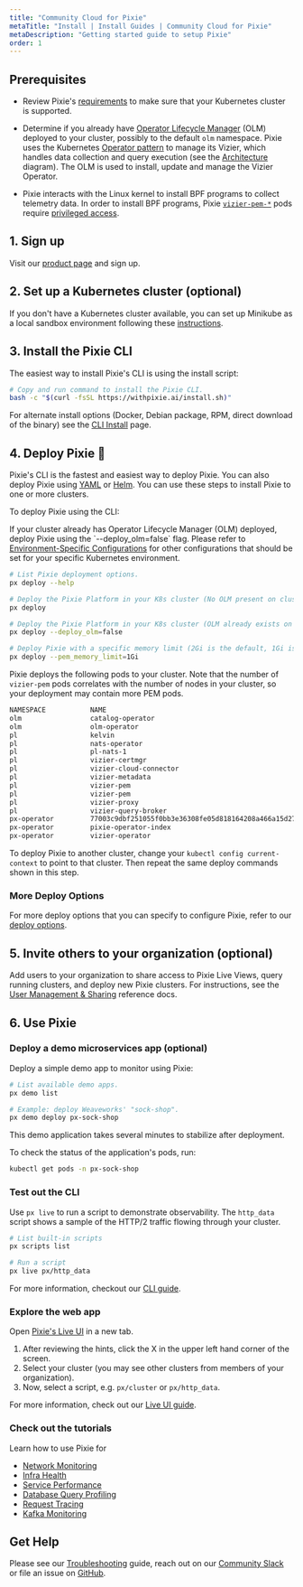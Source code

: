 ```yaml
---
title: "Community Cloud for Pixie"
metaTitle: "Install | Install Guides | Community Cloud for Pixie"
metaDescription: "Getting started guide to setup Pixie"
order: 1
---
```


## Prerequisites

- Review Pixie's [requirements](/installing-pixie/requirements) to make sure that your Kubernetes cluster is supported.

- Determine if you already have [Operator Lifecycle Manager](https://docs.openshift.com/container-platform/4.5/operators/understanding/olm/olm-understanding-olm.html) (OLM) deployed to your cluster, possibly to the default `olm` namespace. Pixie uses the Kubernetes [Operator pattern](https://kubernetes.io/docs/concepts/extend-kubernetes/operator/) to manage its Vizier, which handles data collection and query execution (see the [Architecture](/about-pixie/what-is-pixie/#architecture) diagram). The OLM is used to install, update and manage the Vizier Operator.

- Pixie interacts with the Linux kernel to install BPF programs to collect telemetry data. In order to install BPF programs, Pixie [`vizier-pem-*`](/about-pixie/what-is-pixie/#architecture) pods require [privileged access](https://github.com/pixie-io/pixie/blob/e03434a5e41d82159aa7602638804159830f9949/k8s/vizier/base/pem_daemonset.yaml#L115).

## 1. Sign up

Visit our [product page](https://work.withpixie.ai/) and sign up.

## 2. Set up a Kubernetes cluster (optional)

If you don't have a Kubernetes cluster available, you can set up Minikube as a local sandbox environment following these [instructions](/installing-pixie/setting-up-k8s/minikube-setup).

## 3. Install the Pixie CLI

The easiest way to install Pixie's CLI is using the install script:

```bash
# Copy and run command to install the Pixie CLI.
bash -c "$(curl -fsSL https://withpixie.ai/install.sh)"
```

For alternate install options (Docker, Debian package, RPM, direct download of the binary) see the [CLI Install](/installing-pixie/install-schemes/cli/) page.

## 4. Deploy Pixie 🚀

Pixie's CLI is the fastest and easiest way to deploy Pixie. You can also deploy Pixie using [YAML](/installing-pixie/install-schemes/yaml) or [Helm](/installing-pixie/install-schemes/helm). You can use these steps to install Pixie to one or more clusters.

To deploy Pixie using the CLI:

<Alert variant="outlined" severity="info">
  If your cluster already has Operator Lifecycle Manager (OLM) deployed, deploy Pixie using the `--deploy_olm=false` flag.
</Alert>

<Alert variant="outlined" severity="info">
  Please refer to <a href="/reference/admin/environment-configs">Environment-Specific Configurations</a> for other configurations that should be set for your specific Kubernetes environment.
</Alert>

```bash
# List Pixie deployment options.
px deploy --help

# Deploy the Pixie Platform in your K8s cluster (No OLM present on cluster).
px deploy

# Deploy the Pixie Platform in your K8s cluster (OLM already exists on cluster).
px deploy --deploy_olm=false

# Deploy Pixie with a specific memory limit (2Gi is the default, 1Gi is the minimum recommended)
px deploy --pem_memory_limit=1Gi
```

Pixie deploys the following pods to your cluster. Note that the number of `vizier-pem` pods correlates with the number of nodes in your cluster, so your  deployment may contain more PEM pods.

```bash
NAMESPACE           NAME
olm                 catalog-operator
olm                 olm-operator
pl                  kelvin
pl                  nats-operator
pl                  pl-nats-1
pl                  vizier-certmgr
pl                  vizier-cloud-connector
pl                  vizier-metadata
pl                  vizier-pem
pl                  vizier-pem
pl                  vizier-proxy
pl                  vizier-query-broker
px-operator         77003c9dbf251055f0bb3e36308fe05d818164208a466a15d27acfddeejt7tq
px-operator         pixie-operator-index
px-operator         vizier-operator
```

To deploy Pixie to another cluster, change your `kubectl config current-context` to point to that cluster. Then repeat the same deploy commands shown in this step.

### More Deploy Options

For more deploy options that you can specify to configure Pixie, refer to our [deploy options](/reference/admin/deploy-options).

## 5. Invite others to your organization (optional)

Add users to your organization to share access to Pixie Live Views, query running clusters, and deploy new Pixie clusters. For instructions, see the [User Management & Sharing](/reference/admin/user-mgmt) reference docs.

## 6. Use Pixie

### Deploy a demo microservices app (optional)

Deploy a simple demo app to monitor using Pixie:

```bash
# List available demo apps.
px demo list

# Example: deploy Weaveworks' "sock-shop".
px demo deploy px-sock-shop
```

This demo application takes several minutes to stabilize after deployment.

To check the status of the application's pods, run:

```bash
kubectl get pods -n px-sock-shop
```

### Test out the CLI

Use `px live` to run a script to demonstrate observability. The `http_data` script shows a sample of the HTTP/2 traffic flowing through your cluster.

```bash
# List built-in scripts
px scripts list

# Run a script
px live px/http_data
```

For more information, checkout our [CLI guide](/using-pixie/using-cli/).

### Explore the web app

Open [Pixie's Live UI](https://work.withpixie.ai) in a new tab.

1. After reviewing the hints, click the X in the upper left hand corner of the screen.
2. Select your cluster (you may see other clusters from members of your organization).
3. Now, select a script, e.g. `px/cluster` or `px/http_data`.

For more information, check out our [Live UI guide](/using-pixie/using-live-ui/).

### Check out the tutorials

Learn how to use Pixie for

- [Network Monitoring](/tutorials/pixie-101/network-monitoring/)
- [Infra Health](/tutorials/pixie-101/infra-health/)
- [Service Performance](/tutorials/pixie-101/service-performance/)
- [Database Query Profiling](/tutorials/pixie-101/database-query-profiling/)
- [Request Tracing](/tutorials/pixie-101/request-tracing/)
- [Kafka Monitoring](/tutorials/pixie-101/kafka-monitoring/)

## Get Help

Please see our [Troubleshooting](/about-pixie/troubleshooting/) guide, reach out on our [Community Slack](https://slackin.px.dev/) or file an issue on [GitHub](https://github.com/pixie-io/pixie/issues).
